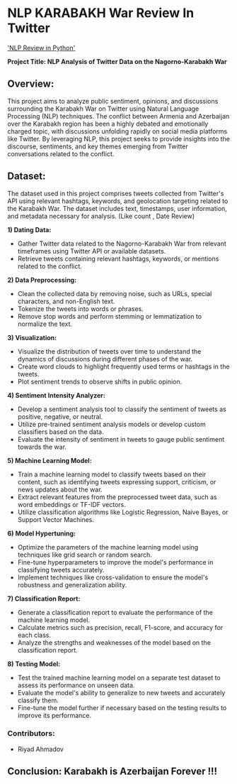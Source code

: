 # NLP KARABAKH War Review In Twitter

['NLP Review in Python'](https://cdn.analyticsvidhya.com/wp-content/uploads/2021/06/79592twitter.jpg)

**Project Title: NLP Analysis of Twitter Data on the Nagorno-Karabakh War**

## Overview:
This project aims to analyze public sentiment, opinions, and discussions surrounding the Karabakh War on Twitter using Natural Language Processing (NLP) techniques. The conflict between Armenia and Azerbaijan over the Karabakh region has been a highly debated and emotionally charged topic, with discussions unfolding rapidly on social media platforms like Twitter. By leveraging NLP, this project seeks to provide insights into the discourse, sentiments, and key themes emerging from Twitter conversations related to the conflict.

## Dataset:
The dataset used in this project comprises tweets collected from Twitter's API using relevant hashtags, keywords, and geolocation targeting related to the Karabakh War. The dataset includes text, timestamps, user information, and metadata necessary for analysis.  (Like count , Date Review)

**1) Dating Data:**
   - Gather Twitter data related to the Nagorno-Karabakh War from relevant timeframes using Twitter API or available datasets.
   - Retrieve tweets containing relevant hashtags, keywords, or mentions related to the conflict.

**2) Data Preprocessing:**
   - Clean the collected data by removing noise, such as URLs, special characters, and non-English text.
   - Tokenize the tweets into words or phrases.
   - Remove stop words and perform stemming or lemmatization to normalize the text.

**3) Visualization:**
   - Visualize the distribution of tweets over time to understand the dynamics of discussions during different phases of the war.
   - Create word clouds to highlight frequently used terms or hashtags in the tweets.
   - Plot sentiment trends to observe shifts in public opinion.

**4) Sentiment Intensity Analyzer:**
   - Develop a sentiment analysis tool to classify the sentiment of tweets as positive, negative, or neutral.
   - Utilize pre-trained sentiment analysis models or develop custom classifiers based on the data.
   - Evaluate the intensity of sentiment in tweets to gauge public sentiment towards the war.

**5) Machine Learning Model:**
   - Train a machine learning model to classify tweets based on their content, such as identifying tweets expressing support, criticism, or news updates about the war.
   - Extract relevant features from the preprocessed tweet data, such as word embeddings or TF-IDF vectors.
   - Utilize classification algorithms like Logistic Regression, Naive Bayes, or Support Vector Machines.

**6) Model Hypertuning:**
   - Optimize the parameters of the machine learning model using techniques like grid search or random search.
   - Fine-tune hyperparameters to improve the model's performance in classifying tweets accurately.
   - Implement techniques like cross-validation to ensure the model's robustness and generalization ability.

**7) Classification Report:**
   - Generate a classification report to evaluate the performance of the machine learning model.
   - Calculate metrics such as precision, recall, F1-score, and accuracy for each class.
   - Analyze the strengths and weaknesses of the model based on the classification report.

**8) Testing Model:**
   - Test the trained machine learning model on a separate test dataset to assess its performance on unseen data.
   - Evaluate the model's ability to generalize to new tweets and accurately classify them.
   - Fine-tune the model further if necessary based on the testing results to improve its performance.

### Contributors:
- Riyad Ahmadov

## Conclusion: Karabakh is Azerbaijan Forever !!!
